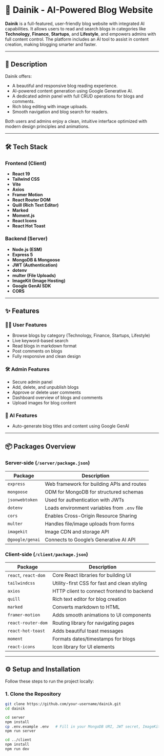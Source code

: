 # 📰 Dainik - AI-Powered Blog Website

**Dainik** is a full-featured, user-friendly blog website with integrated AI capabilities. It allows users to read and search blogs in categories like **Technology**, **Finance**, **Startups**, and **Lifestyle**, and empowers admins with full content control. The platform includes an AI tool to assist in content creation, making blogging smarter and faster.

---

## 📖 Description

Dainik offers:
- A beautiful and responsive blog reading experience.
- AI-powered content generation using Google Generative AI.
- A dedicated admin panel with full CRUD operations for blogs and comments.
- Rich blog editing with image uploads.
- Smooth navigation and blog search for readers.

Both users and admins enjoy a clean, intuitive interface optimized with modern design principles and animations.

---

## 🛠️ Tech Stack

### Frontend (Client)
- **React 19**
- **Tailwind CSS**
- **Vite**
- **Axios**
- **Framer Motion**
- **React Router DOM**
- **Quill (Rich Text Editor)**
- **Marked**
- **Moment.js**
- **React Icons**
- **React Hot Toast**

### Backend (Server)
- **Node.js (ESM)**
- **Express 5**
- **MongoDB & Mongoose**
- **JWT (Authentication)**
- **dotenv**
- **multer (File Uploads)**
- **ImageKit (Image Hosting)**
- **Google GenAI SDK**
- **CORS**

---

## ✨ Features

### 👨‍💻 User Features
- Browse blogs by category (Technology, Finance, Startups, Lifestyle)
- Live keyword-based search
- Read blogs in markdown format
- Post comments on blogs
- Fully responsive and clean design

### 🛠️ Admin Features
- Secure admin panel
- Add, delete, and unpublish blogs
- Approve or delete user comments
- Dashboard overview of blogs and comments
- Upload images for blog content

### 🤖 AI Features
- Auto-generate blog titles and content using Google GenAI

---

## 📦 Packages Overview

### Server-side (`/server/package.json`)

| Package             | Description |
|---------------------|-------------|
| `express`           | Web framework for building APIs and routes |
| `mongoose`          | ODM for MongoDB for structured schemas |
| `jsonwebtoken`      | Used for authentication with JWTs |
| `dotenv`            | Loads environment variables from `.env` file |
| `cors`              | Enables Cross-Origin Resource Sharing |
| `multer`            | Handles file/image uploads from forms |
| `imagekit`          | Image CDN and storage API |
| `@google/genai`     | Connects to Google’s Generative AI API |

### Client-side (`/client/package.json`)

| Package               | Description |
|------------------------|-------------|
| `react`, `react-dom`   | Core React libraries for building UI |
| `tailwindcss`          | Utility-first CSS for fast and clean styling |
| `axios`                | HTTP client to connect frontend to backend |
| `quill`                | Rich text editor for blog creation |
| `marked`               | Converts markdown to HTML |
| `framer-motion`        | Adds smooth animations to UI components |
| `react-router-dom`     | Routing library for navigating pages |
| `react-hot-toast`      | Adds beautiful toast messages |
| `moment`               | Formats dates/timestamps for blogs |
| `react-icons`          | Icon library for UI elements |

---

## ⚙️ Setup and Installation

Follow these steps to run the project locally:

### 1. Clone the Repository

```bash
git clone https://github.com/your-username/dainik.git
cd dainik

cd server
npm install
cp .env.example .env   # Fill in your MongoDB URI, JWT secret, ImageKit keys, etc.
npm run server

cd ../client
npm install
npm run dev
